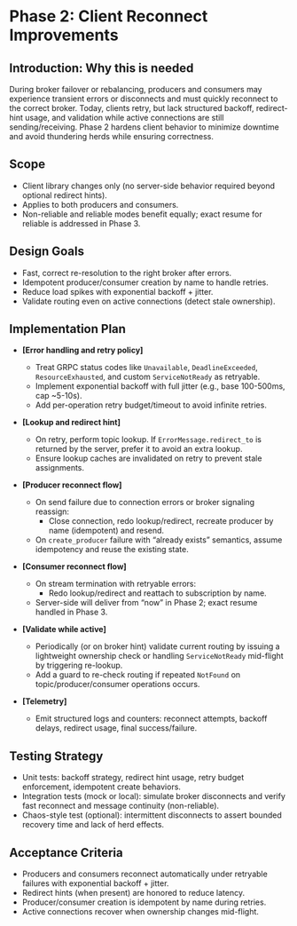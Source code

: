 # Phase 2: Client Reconnect Improvements

## Introduction: Why this is needed
During broker failover or rebalancing, producers and consumers may experience transient errors or disconnects and must quickly reconnect to the correct broker. Today, clients retry, but lack structured backoff, redirect-hint usage, and validation while active connections are still sending/receiving. Phase 2 hardens client behavior to minimize downtime and avoid thundering herds while ensuring correctness.

## Scope
- Client library changes only (no server-side behavior required beyond optional redirect hints).
- Applies to both producers and consumers.
- Non-reliable and reliable modes benefit equally; exact resume for reliable is addressed in Phase 3.

## Design Goals
- Fast, correct re-resolution to the right broker after errors.
- Idempotent producer/consumer creation by name to handle retries.
- Reduce load spikes with exponential backoff + jitter.
- Validate routing even on active connections (detect stale ownership).

## Implementation Plan

- __[Error handling and retry policy]__
  - Treat GRPC status codes like `Unavailable`, `DeadlineExceeded`, `ResourceExhausted`, and custom `ServiceNotReady` as retryable.
  - Implement exponential backoff with full jitter (e.g., base 100-500ms, cap ~5-10s).
  - Add per-operation retry budget/timeout to avoid infinite retries.

- __[Lookup and redirect hint]__
  - On retry, perform topic lookup. If `ErrorMessage.redirect_to` is returned by the server, prefer it to avoid an extra lookup.
  - Ensure lookup caches are invalidated on retry to prevent stale assignments.

- __[Producer reconnect flow]__
  - On send failure due to connection errors or broker signaling reassign:
    - Close connection, redo lookup/redirect, recreate producer by name (idempotent) and resend.
  - On `create_producer` failure with “already exists” semantics, assume idempotency and reuse the existing state.

- __[Consumer reconnect flow]__
  - On stream termination with retryable errors:
    - Redo lookup/redirect and reattach to subscription by name.
  - Server-side will deliver from “now” in Phase 2; exact resume handled in Phase 3.

- __[Validate while active]__
  - Periodically (or on broker hint) validate current routing by issuing a lightweight ownership check or handling `ServiceNotReady` mid-flight by triggering re-lookup.
  - Add a guard to re-check routing if repeated `NotFound` on topic/producer/consumer operations occurs.

- __[Telemetry]__
  - Emit structured logs and counters: reconnect attempts, backoff delays, redirect usage, final success/failure.

## Testing Strategy
- Unit tests: backoff strategy, redirect hint usage, retry budget enforcement, idempotent create behaviors.
- Integration tests (mock or local): simulate broker disconnects and verify fast reconnect and message continuity (non-reliable).
- Chaos-style test (optional): intermittent disconnects to assert bounded recovery time and lack of herd effects.

## Acceptance Criteria
- Producers and consumers reconnect automatically under retryable failures with exponential backoff + jitter.
- Redirect hints (when present) are honored to reduce latency.
- Producer/consumer creation is idempotent by name during retries.
- Active connections recover when ownership changes mid-flight.
